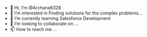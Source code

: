 - 👋 Hi, I’m @Archana6328
- 👀 I’m interested in Finding solutions for the complex problems...
- 🌱 I’m currently learning Salesforce Development
- 💞️ I’m looking to collaborate on ...
- 📫 How to reach me ...

<!---
Archana6328/Archana6328 is a ✨ special ✨ repository because its `README.md` (this file) appears on your GitHub profile.
You can click the Preview link to take a look at your changes.
--->
